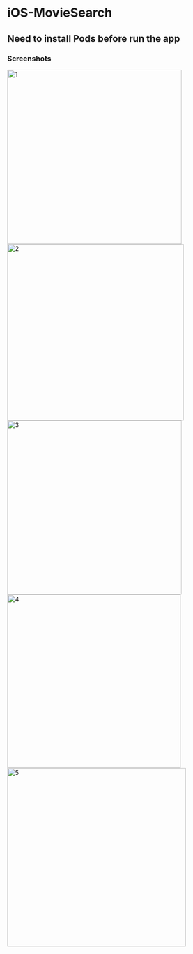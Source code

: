 # iOS-MovieSearch
## Need to install Pods before run the app

### Screenshots


<img width="400" alt="1" src="https://user-images.githubusercontent.com/55625400/192720101-775c3bf8-01ab-4405-b5b7-db957bb6aeaf.png">
<img width="405" alt="2" src="https://user-images.githubusercontent.com/55625400/192720121-c09fe113-4d39-40fc-b143-807659c3251f.png">
<img width="400" alt="3" src="https://user-images.githubusercontent.com/55625400/192720141-33aa8fa3-8cb6-4da3-96d9-1f2ab5e26370.png">
<img width="398" alt="4" src="https://user-images.githubusercontent.com/55625400/192720161-7c2855b0-a292-4eaa-a716-1f7e35afb9a0.png">
<img width="410" alt="5" src="https://user-images.githubusercontent.com/55625400/192720180-6485d11c-9a19-4b32-8bb6-da50c3c4dd23.png">

